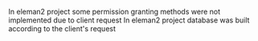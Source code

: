 In eleman2 project some permission granting methods were not implemented due to client request
In eleman2 project database was built according to the client's request 


